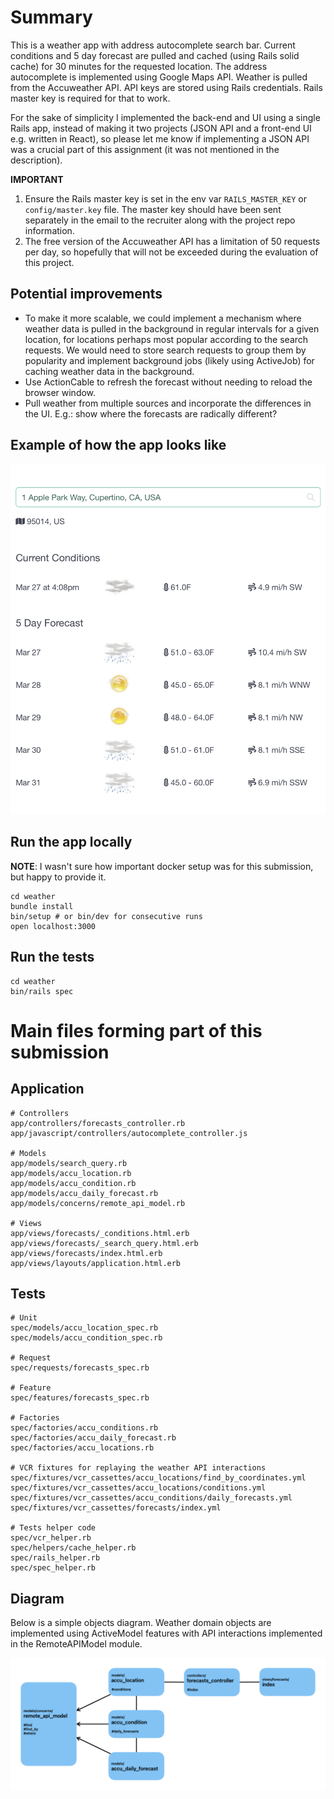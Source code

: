# Summary
This is a weather app with address autocomplete search bar. 
Current conditions and 5 day forecast are pulled and cached (using Rails solid cache) for 30 minutes for the requested location.
The address autocomplete is implemented using Google Maps API.
Weather is pulled from the Accuweather API.
API keys are stored using Rails credentials.
Rails master key is required for that to work.

For the sake of simplicity I implemented the back-end and UI using a single Rails app, instead of making it two projects (JSON API and a front-end UI e.g. written in React), so please let me know if implementing a JSON API was a crucial part of this assignment (it was not mentioned in the description). 

**IMPORTANT**
1. Ensure the Rails master key is set in the env var `RAILS_MASTER_KEY` or `config/master.key` file.
    The master key should have been sent separately in the email to the recruiter along with the project repo information.
2. The free version of the Accuweather API has a limitation of 50 requests per day, so hopefully that will not be exceeded during the evaluation of this project.

## Potential improvements
* To make it more scalable, we could implement a mechanism where weather data is pulled in the background in regular intervals for a given location, for locations perhaps most popular according to the search requests.
    We would need to store search requests to group them by popularity and implement background jobs (likely using ActiveJob) for caching weather data in the background. 
* Use ActionCable to refresh the forecast without needing to reload the browser window.
* Pull weather from multiple sources and incorporate the differences in the UI. E.g.: show where the forecasts are radically different?

## Example of how the app looks like
![index.png](index.png)


## Run the app locally
**NOTE**: I wasn't sure how important docker setup was for this submission, but happy to provide it. 

```
cd weather
bundle install
bin/setup # or bin/dev for consecutive runs
open localhost:3000
```

## Run the tests
```
cd weather
bin/rails spec
```


# Main files forming part of this submission
## Application
```
# Controllers
app/controllers/forecasts_controller.rb
app/javascript/controllers/autocomplete_controller.js

# Models
app/models/search_query.rb
app/models/accu_location.rb
app/models/accu_condition.rb
app/models/accu_daily_forecast.rb
app/models/concerns/remote_api_model.rb

# Views
app/views/forecasts/_conditions.html.erb
app/views/forecasts/_search_query.html.erb
app/views/forecasts/index.html.erb
app/views/layouts/application.html.erb
```

## Tests
```
# Unit
spec/models/accu_location_spec.rb
spec/models/accu_condition_spec.rb

# Request
spec/requests/forecasts_spec.rb

# Feature
spec/features/forecasts_spec.rb

# Factories
spec/factories/accu_conditions.rb
spec/factories/accu_daily_forecast.rb
spec/factories/accu_locations.rb

# VCR fixtures for replaying the weather API interactions
spec/fixtures/vcr_cassettes/accu_locations/find_by_coordinates.yml
spec/fixtures/vcr_cassettes/accu_locations/conditions.yml
spec/fixtures/vcr_cassettes/accu_conditions/daily_forecasts.yml
spec/fixtures/vcr_cassettes/forecasts/index.yml

# Tests helper code
spec/vcr_helper.rb
spec/helpers/cache_helper.rb
spec/rails_helper.rb
spec/spec_helper.rb
```

## Diagram
Below is a simple objects diagram.
Weather domain objects are implemented using ActiveModel features with API interactions implemented in the RemoteAPIModel module.

![design.png](design.png)